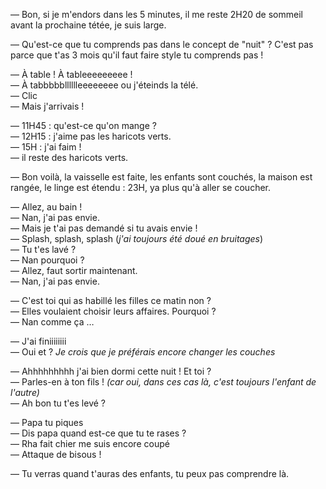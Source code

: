 <!-- 
.. title: J'ai 30 ans et je suis papa
.. slug: jai-30-ans-je-suis-papa
.. date: 2014-11-07 11:31:38+01:00
.. tags: 
.. category: 
.. link: 
.. description: 
.. type: text
-->

— Bon, si je m'endors dans les 5 minutes, il me reste 2H20 de sommeil avant la prochaine tétée, je suis large.

— Qu'est-ce que tu comprends pas dans le concept de "nuit" ? C'est pas parce que t'as 3 mois qu'il faut faire style tu comprends pas !

— À table ! À tableeeeeeeee !<br>
— À tabbbbblllllleeeeeeee ou j'éteinds la télé.<br>
— Clic<br>
— Mais j'arrivais !<br>

— 11H45 : qu'est-ce qu'on mange ?<br>
— 12H15 : j'aime pas les haricots verts.<br>
— 15H : j'ai faim !<br>
— il reste des haricots verts.<br>

— Bon voilà, la vaisselle est faite, les enfants sont couchés, la maison est rangée, le linge est étendu : 23H, ya plus qu'à aller se coucher.

— Allez, au bain !<br>
— Nan, j'ai pas envie.<br>
— Mais je t'ai pas demandé si tu avais envie !<br>
— Splash, splash, splash (_j'ai toujours été doué en bruitages_)<br>
— Tu t'es lavé ?<br>
— Nan pourquoi ?<br>
— Allez, faut sortir maintenant.<br>
— Nan, j'ai pas envie.<br>

— C'est toi qui as habillé les filles ce matin non ?<br>
— Elles voulaient choisir leurs affaires. Pourquoi ?<br>
— Nan comme ça …<br>

— J'ai finiiiiiiii<br>
— Oui et ? _Je crois que je préférais encore changer les couches_<br>

— Ahhhhhhhhh j'ai bien dormi cette nuit ! Et toi ?<br>
— Parles-en à ton fils ! _(car oui, dans ces cas là, c'est toujours l'enfant de l'autre)_<br>
— Ah bon tu t'es levé ?<br>

— Papa tu piques<br>
— Dis papa quand est-ce que tu te rases ?<br>
— Rha fait chier me suis encore coupé<br>
— Attaque de bisous !<br>

— Tu verras quand t'auras des enfants, tu peux pas comprendre là.
